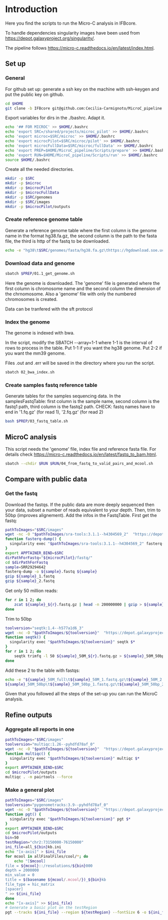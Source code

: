 # Introduction
Here you find the scripts to run the Micro-C analysis in IFBcore. 

To handle dependencies singularity images have been used from https://depot.galaxyproject.org/singularity/.

The pipeline follows https://micro-c.readthedocs.io/en/latest/index.html.

## Set up
### General
For github set up: generate a ssh key on the machine with ssh-keygen and put the public key on github.

```bash
cd $HOME 
git clone -b IFBcore git@github.com:Cecilia-Carmignoto/MicroC_pipeline.git
```

Export variables for dirs in the ./bashrc.
Adapt it. 
```bash
echo '## FOR MICROC' >> $HOME/.bashrc
echo 'export SRC=/shared/projects/microc_pilot' >> $HOME/.bashrc
echo 'export microc=$SRC/microc' >> $HOME/.bashrc 
echo 'export microcPilot=$SRC/microc/pilot' >> $HOME/.bashrc 
echo 'export microcFullData=$SRC/microc/fullData' >> $HOME/.bashrc 
echo 'export PREP=$HOME/MicroC_pipeline/Scripts/prepare' >> $HOME/.bashrc
echo 'export RUN=$HOME/MicroC_pipeline/Scripts/run' >> $HOME/.bashrc
source $HOME/.bashrc 
```

Create all the needed directories.
```bash
mkdir -p $SRC
mkdir -p $microc
mkdir -p $microcPilot
mkdir -p $microcFullData
mkdir -p $SRC/genomes
mkdir -p $SRC/images
mkdir -p $microcPilot/outputs
```

### Create reference genome table
Generate a reference genome table where the first column is the genome name in the format hg38.fa.gz, the second column is the path to the fasta file, the third is http of the fastq to be downloaded.
```bash
echo -e "hg38\t$SRC/genomes/fasta/hg38.fa.gz\thttps://hgdownload.soe.ucsc.edu/goldenPath/hg38/bigZips/hg38.fa.gz\nmm39\t$SRC/genomes/fasta/mm39.fa.gz\thttps://hgdownload.soe.ucsc.edu/goldenPath/mm39/bigZips/mm39.fa.gz" > $SRC/genomes/genomesTable.txt
```

### Download data and genome

```bash
sbatch $PREP/01.1_get_genome.sh
```
Here the genome is downloaded. 
The 'genome' file is generated where the first column is chromosome name and the second column the dimension of the chrnomosome. 
Also a 'genome' file with only the numbered chromosomes is created.

Data can be tranfered with the sft protocol

### Index the genome
The genome is indexed with bwa.

In the script, modify the SBATCH --array=1-1 where 1-1 is the interval of rows to process in the table. Put 1-1 if you want the hg38 genome. Put 2-2 if you want the mm39 genome.

Files .out and .err will be saved in the directory where you run the script.

```bash
sbatch 02_bwa_index.sh
```

### Create samples fastq reference table
Generate tables for the samples sequencing data.
In the samplesFastqTable: first column is the sample name, second column is the fastq1 path, third column is the fastq2 path.
CHECK: fastq names have to end in '1.fq.gz' (for read 1), '2.fq.gz' (for read 2)

```bash
bash $PREP/03_fastq_table.sh
```

## MicroC analysis

This script needs the 'genome' file, index file and reference fasta file.
For details check https://micro-c.readthedocs.io/en/latest/fastq_to_bam.html.

```bash
sbatch --chdir $RUN $RUN/04_from_fastq_to_valid_pairs_and_mcool.sh
```


## Compare with public data
### Get the fastq
Download the fastqs. If the public data are more deeply sequenced then your data, subset a number of reads equivalent to your depth. Then, trim to 50bp (improves alignement). Add the infos in the FastqTable.
First get the fastq:
```bash
pathToImages="$SRC/images"
wget -nc -O "$pathToImages/sra-tools:3.1.1--h4304569_2"  "https://depot.galaxyproject.org/singularity/sra-tools:3.1.1--h4304569_2"
function fasterq-dump() {
  singularity exec "$pathToImages/sra-tools:3.1.1--h4304569_2" fasterq-dump $*
}
export APPTAINER_BIND=$SRC
dirPathForFastq="${microcPilot}/fastq/"
cd $dirPathForFastq
sample=SRR29294642
fasterq-dump -o ${sample}.fastq ${sample}
gzip ${sample}_1.fastq
gzip ${sample}_2.fastq
```
Get only 50 million reads:
```bash
for r in 1 2; do
    zcat ${sample}_${r}.fastq.gz | head -n 200000000 | gzip > ${sample}_50M_${r}.fastq.gz
done
```
Trim to 50bp
```bash
toolversion="seqtk:1.4--h577a1d6_3"
wget -nc -O "$pathToImages/${toolversion}"  "https://depot.galaxyproject.org/singularity/${toolversion}"
function seqtk() {
  singularity exec "$pathToImages/${toolversion}" seqtk $*
}
for r in 1 2; do
    seqtk trimfq -l 50 ${sample}_50M_${r}.fastq.gz > ${sample}_50M_50bp_${r}.fastq.gz
done
```
Add these 2 to the table with fastqs:
```bash
echo -e "${sample}_50M_full\t${sample}_50M_1.fastq.gz\t${sample}_50M_2.fastq.gz
${sample}_50M_50bp\t${sample}_50M_50bp_1.fastq.gz\t${sample}_50M_50bp_2.fastq.gz" >> samplesFastqTable.txt
```

Given that you followed all the steps of the set-up you can run the MicroC analysis.

## Refine outputs
### Aggregate all reports in one
```bash
pathToImages="$SRC/images"
toolversion="multiqc:1.26--pyhdfd78af_0"
wget -nc -O "$pathToImages/${toolversion}"  "https://depot.galaxyproject.org/singularity/${toolversion}"
function multiqc() {
  singularity exec "$pathToImages/${toolversion}" multiqc $*
}
export APPTAINER_BIND=$SRC
cd $microcPilot/outputs
multiqc . -m pairtools --force
```
### Make a general plot
```bash
pathToImages="$SRC/images"
toolversion="pygenometracks:3.9--pyhdfd78af_0"
wget -nc -O "$pathToImages/${toolversion}"  "https://depot.galaxyproject.org/singularity/${toolversion}"
function pgt() {
  singularity exec "$pathToImages/${toolversion}" pgt $*
}
export APPTAINER_BIND=$SRC
cd $microcPilot/outputs
bin=50
testRegion="chr2:73150000-76150000"
ini_file=all_${bin}kb.ini
echo "[x-axis]" > $ini_file
for mcool in allFinalFiles/cool/*; do
    echo "[$mcool]
file = ${mcool}::/resolutions/${bin}000
depth = 2000000
min_value = 0
title = $(basename ${mcool/.mcool/})_${bin}kb
file_type = hic_matrix
[spacer]
" >> ${ini_file}
done
echo "[x-axis]" >> ${ini_file}
# Generate a basic plot on the testRegion
pgt --tracks ${ini_file} --region ${testRegion} --fontSize 6 -o ${ini_file/.ini/_testRegion.pdf}
```
